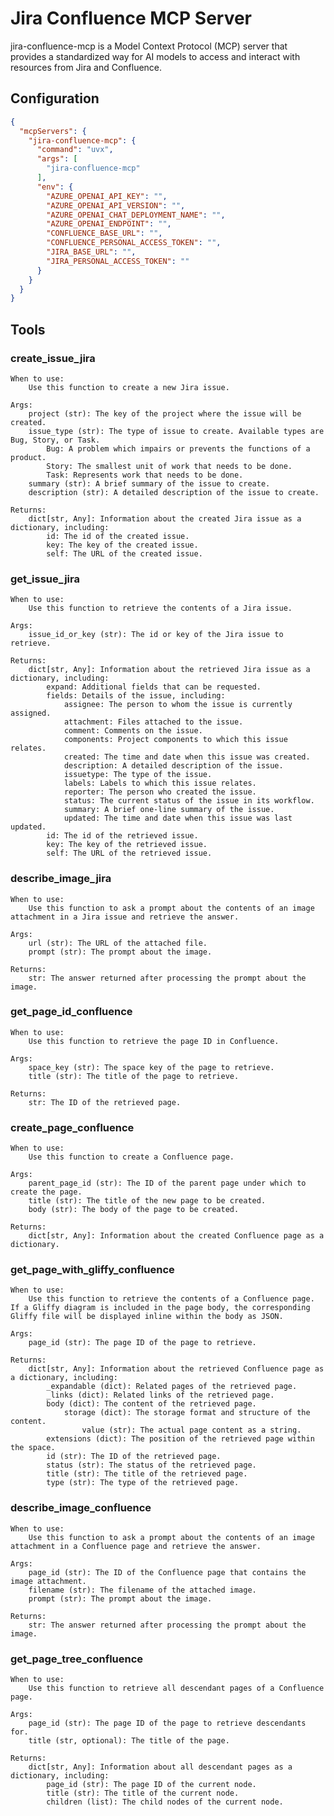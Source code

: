 # Jira Confluence MCP Server

jira-confluence-mcp is a Model Context Protocol (MCP) server that provides a standardized way for AI models to access and interact with resources from Jira and Confluence.

## Configuration

```json
{
  "mcpServers": {
    "jira-confluence-mcp": {
      "command": "uvx",
      "args": [
        "jira-confluence-mcp"
      ],
      "env": {
        "AZURE_OPENAI_API_KEY": "",
        "AZURE_OPENAI_API_VERSION": "",
        "AZURE_OPENAI_CHAT_DEPLOYMENT_NAME": "",
        "AZURE_OPENAI_ENDPOINT": "",
        "CONFLUENCE_BASE_URL": "",
        "CONFLUENCE_PERSONAL_ACCESS_TOKEN": "",
        "JIRA_BASE_URL": "",
        "JIRA_PERSONAL_ACCESS_TOKEN": ""
      }
    }
  }
}
```

## Tools

### create_issue_jira

    When to use:
        Use this function to create a new Jira issue.

    Args:
        project (str): The key of the project where the issue will be created.
        issue_type (str): The type of issue to create. Available types are Bug, Story, or Task.
            Bug: A problem which impairs or prevents the functions of a product.
            Story: The smallest unit of work that needs to be done.
            Task: Represents work that needs to be done.
        summary (str): A brief summary of the issue to create.
        description (str): A detailed description of the issue to create.

    Returns:
        dict[str, Any]: Information about the created Jira issue as a dictionary, including:
            id: The id of the created issue.
            key: The key of the created issue.
            self: The URL of the created issue.

### get_issue_jira

    When to use:
        Use this function to retrieve the contents of a Jira issue.

    Args:
        issue_id_or_key (str): The id or key of the Jira issue to retrieve.

    Returns:
        dict[str, Any]: Information about the retrieved Jira issue as a dictionary, including:
            expand: Additional fields that can be requested.
            fields: Details of the issue, including:
                assignee: The person to whom the issue is currently assigned.
                attachment: Files attached to the issue.
                comment: Comments on the issue.
                components: Project components to which this issue relates.
                created: The time and date when this issue was created.
                description: A detailed description of the issue.
                issuetype: The type of the issue.
                labels: Labels to which this issue relates.
                reporter: The person who created the issue.
                status: The current status of the issue in its workflow.
                summary: A brief one-line summary of the issue.
                updated: The time and date when this issue was last updated.
            id: The id of the retrieved issue.
            key: The key of the retrieved issue.
            self: The URL of the retrieved issue.

### describe_image_jira

    When to use:
        Use this function to ask a prompt about the contents of an image attachment in a Jira issue and retrieve the answer.

    Args:
        url (str): The URL of the attached file.
        prompt (str): The prompt about the image.

    Returns:
        str: The answer returned after processing the prompt about the image.

### get_page_id_confluence

    When to use:
        Use this function to retrieve the page ID in Confluence.

    Args:
        space_key (str): The space key of the page to retrieve.
        title (str): The title of the page to retrieve.

    Returns:
        str: The ID of the retrieved page.

### create_page_confluence

    When to use:
        Use this function to create a Confluence page.

    Args:
        parent_page_id (str): The ID of the parent page under which to create the page.
        title (str): The title of the new page to be created.
        body (str): The body of the page to be created.

    Returns:
        dict[str, Any]: Information about the created Confluence page as a dictionary.

### get_page_with_gliffy_confluence

    When to use:
        Use this function to retrieve the contents of a Confluence page. If a Gliffy diagram is included in the page body, the corresponding Gliffy file will be displayed inline within the body as JSON.

    Args:
        page_id (str): The page ID of the page to retrieve.

    Returns:
        dict[str, Any]: Information about the retrieved Confluence page as a dictionary, including:
            _expandable (dict): Related pages of the retrieved page.
            _links (dict): Related links of the retrieved page.
            body (dict): The content of the retrieved page.
                storage (dict): The storage format and structure of the content.
                    value (str): The actual page content as a string.
            extensions (dict): The position of the retrieved page within the space.
            id (str): The ID of the retrieved page.
            status (str): The status of the retrieved page.
            title (str): The title of the retrieved page.
            type (str): The type of the retrieved page.

### describe_image_confluence

    When to use:
        Use this function to ask a prompt about the contents of an image attachment in a Confluence page and retrieve the answer.

    Args:
        page_id (str): The ID of the Confluence page that contains the image attachment.
        filename (str): The filename of the attached image.
        prompt (str): The prompt about the image.

    Returns:
        str: The answer returned after processing the prompt about the image.

### get_page_tree_confluence

    When to use:
        Use this function to retrieve all descendant pages of a Confluence page.

    Args:
        page_id (str): The page ID of the page to retrieve descendants for.
        title (str, optional): The title of the page.

    Returns:
        dict[str, Any]: Information about all descendant pages as a dictionary, including:
            page_id (str): The page ID of the current node.
            title (str): The title of the current node.
            children (list): The child nodes of the current node.
